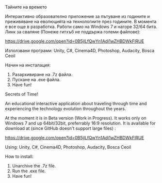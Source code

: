 Тайните на времето

Интерактивно образователно приложение за пътуване из годините и преживяване на еволюцията на технологиите през годините.
В момента е все още в разработка.
Работи само на Windows 7 и нагоре 32/64 бита.
Линк за сваляне (Понеже гитхъб не поддържа големи файлове):

https://drive.google.com/open?id=0B5jlLfQwYn1Adi1wZHBDWkFlRUE 

Използвани програми: Unity, C#, Cinema4D,  Photoshop, Audacity, Bosca Ceoil

Начин на инсталация:
1. Разархивиране на .7z файла.
2. Пускане на .exe файла.
3. Have fun!



Secrets of Time!

An educational interactive application about traveling through time and experiencing the technology evolution throughout the years.

At the moment it is in Beta version (Work in Progress).
It works only on Windows 7 and up 64bit/32bit, preferrably 16:9 resolution.
It is available for download at (since GitHub doesn't support large files) :

https://drive.google.com/open?id=0B5jlLfQwYn1Adi1wZHBDWkFlRUE 

Using: Unity, C#, Cinema4D,  Photoshop, Audacity, Bosca Ceoil

How to install:

1. Unarchive the .7z file.
2. Run the .exe file.
3. Have fun!
